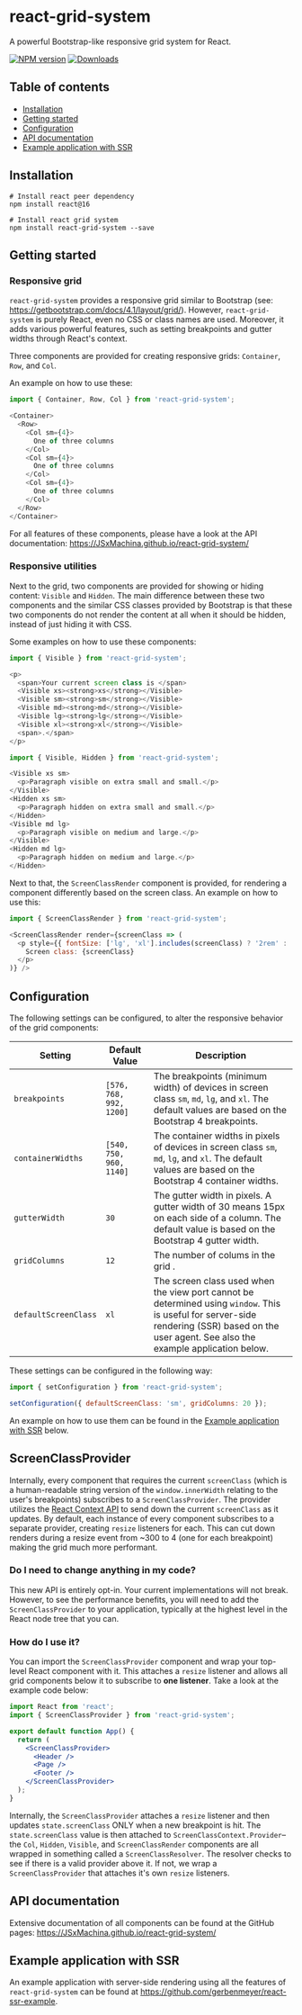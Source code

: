 # react-grid-system
A powerful Bootstrap-like responsive grid system for React.

[![NPM version][version-image]][npm-url] [![Downloads][downloads-image]][npm-url]

## Table of contents

* [Installation](#installation)
* [Getting started](#getting-started)
* [Configuration](#configuration)
* [API documentation](#api-documentation)
* [Example application with SSR](#example-application-with-ssr)

## Installation

```
# Install react peer dependency
npm install react@16

# Install react grid system
npm install react-grid-system --save
```
## Getting started

### Responsive grid

`react-grid-system` provides a responsive grid similar to Bootstrap (see: https://getbootstrap.com/docs/4.1/layout/grid/). However, `react-grid-system` is purely React, even no CSS or class names are used. Moreover, it adds various powerful features, such as setting breakpoints and gutter widths through React's context.

Three components are provided for creating responsive grids: `Container`, `Row`, and `Col`.

An example on how to use these:

```javascript
import { Container, Row, Col } from 'react-grid-system';

<Container>
  <Row>
    <Col sm={4}>
      One of three columns
    </Col>
    <Col sm={4}>
      One of three columns
    </Col>
    <Col sm={4}>
      One of three columns
    </Col>
  </Row>
</Container>
```

For all features of these components, please have a look at the API documentation: https://JSxMachina.github.io/react-grid-system/

### Responsive utilities

Next to the grid, two components are provided for showing or hiding content: `Visible` and `Hidden`.
The main difference between these two components and the similar CSS classes provided by Bootstrap is that these two components do not render the content at all when it should be hidden, instead of just hiding it with CSS.

Some examples on how to use these components:

```javascript
import { Visible } from 'react-grid-system';

<p>
  <span>Your current screen class is </span>
  <Visible xs><strong>xs</strong></Visible>
  <Visible sm><strong>sm</strong></Visible>
  <Visible md><strong>md</strong></Visible>
  <Visible lg><strong>lg</strong></Visible>
  <Visible xl><strong>xl</strong></Visible>
  <span>.</span>
</p>
```

```javascript
import { Visible, Hidden } from 'react-grid-system';

<Visible xs sm>
  <p>Paragraph visible on extra small and small.</p>
</Visible>
<Hidden xs sm>
  <p>Paragraph hidden on extra small and small.</p>
</Hidden>
<Visible md lg>
  <p>Paragraph visible on medium and large.</p>
</Visible>
<Hidden md lg>
  <p>Paragraph hidden on medium and large.</p>
</Hidden>
```

Next to that, the `ScreenClassRender` component is provided, for rendering a component differently based on the screen class. An example on how to use this:

```javascript
import { ScreenClassRender } from 'react-grid-system';

<ScreenClassRender render={screenClass => (
  <p style={{ fontSize: ['lg', 'xl'].includes(screenClass) ? '2rem' : '1rem' }} >
    Screen class: {screenClass}
  </p>
)} />
```

## Configuration

The following settings can be configured, to alter the responsive behavior of the grid components:

| Setting              | Default Value           | Description                                                                                                                                                                                   |
| -------------------- | ----------------------- | --------------------------------------------------------------------------------------------------------------------------------------------------------------------------------------------- |
| `breakpoints`        | `[576, 768, 992, 1200]` | The breakpoints (minimum width) of devices in screen class `sm`, `md`, `lg`, and `xl`. The default values are based on the Bootstrap 4 breakpoints.                                           |
| `containerWidths`    | `[540, 750, 960, 1140]` | The container widths in pixels of devices in screen class `sm`, `md`, `lg`, and `xl`. The default values are based on the Bootstrap 4 container widths.                                       |
| `gutterWidth`        | `30`                    | The gutter width in pixels. A gutter width of 30 means 15px on each side of a column. The default value is based on the Bootstrap 4 gutter width.                                             |
| `gridColumns`        | `12`                    | The number of colums in the grid .                                                                                                                                                            |
| `defaultScreenClass` | `xl`                    | The screen class used when the view port cannot be determined using `window`. This is useful for server-side rendering (SSR) based on the user agent. See also the example application below. |

These settings can be configured in the following way:

```javascript
import { setConfiguration } from 'react-grid-system';

setConfiguration({ defaultScreenClass: 'sm', gridColumns: 20 });
```

 An example on how to use them can be found in the [Example application with SSR](#example-application-with-ssr) below.

## ScreenClassProvider

Internally, every component that requires the current `screenClass` (which is a human-readable string version of the `window.innerWidth` relating to the user's breakpoints) subscribes to a `ScreenClassProvider`. The provider utilizes the [React Context API](https://reactjs.org/docs/context.html) to send down the current `screenClass` as it updates. By default, each instance of every component subscribes to a separate provider, creating `resize` listeners for each. This can cut down renders during a resize event from ~300 to 4 (one for each breakpoint) making the grid much more performant.

### Do I need to change anything in my code?

This new API is entirely opt-in. Your current implementations will not break. However, to see the performance benefits, you will need to add the `ScreenClassProvider` to your application, typically at the highest level in the React node tree that you can.

### How do I use it? 

You can import the `ScreenClassProvider` component and wrap your top-level React component with it. This attaches a `resize` listener and allows all grid components below it to subscribe to **one listener**. Take a look at the example code below:

```jsx
import React from 'react';
import { ScreenClassProvider } from 'react-grid-system';

export default function App() {
  return (
    <ScreenClassProvider>
      <Header />
      <Page />
      <Footer />
    </ScreenClassProvider>
  );
}
```

Internally, the `ScreenClassProvider` attaches a `resize` listener and then updates `state.screenClass` ONLY when a new breakpoint is hit. The `state.screenClass` value is then attached to `ScreenClassContext.Provider`–the `Col`, `Hidden`, `Visible`, and `ScreenClassRender` components are all wrapped in something called a `ScreenClassResolver`. The resolver checks to see if there is a valid provider above it. If not, we wrap a `ScreenClassProvider` that attaches it's own `resize` listeners.

## API documentation

Extensive documentation of all components can be found at the GitHub pages: https://JSxMachina.github.io/react-grid-system/

## Example application with SSR

An example application with server-side rendering using all the features of `react-grid-system` can be found at https://github.com/gerbenmeyer/react-ssr-example.

[version-image]: https://img.shields.io/npm/v/react-grid-system.svg
[downloads-image]: https://img.shields.io/npm/dm/react-grid-system.svg

[npm-url]: https://npmjs.org/package/react-grid-system
